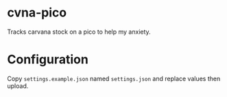 # cvna-pico
Tracks carvana stock on a pico to help my anxiety. 

# Configuration
Copy `settings.example.json` named `settings.json` and replace values then upload.
